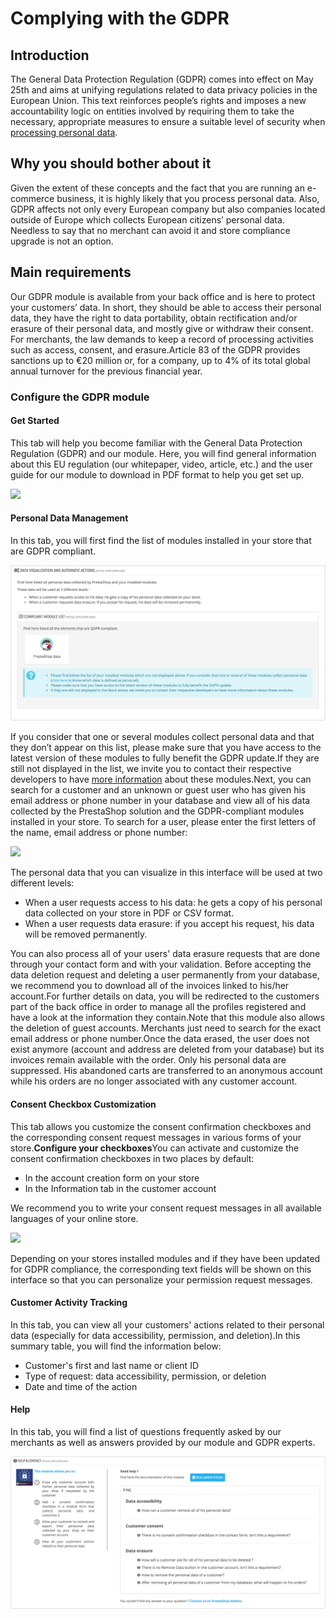 # Complying with the GDPR

## Introduction <a href="#complyingwiththegdpr-introduction" id="complyingwiththegdpr-introduction"></a>

The General Data Protection Regulation (GDPR) comes into effect on May 25th and aims at unifying regulations related to data privacy policies in the European Union. This text reinforces people’s rights and imposes a new accountability logic on entities involved by requiring them to take the necessary, appropriate measures to ensure a suitable level of security when [processing personal data](https://addons.prestashop.com/en/free-prestashop-modules/31944-gdpr-whitepaper-.html).

## Why you should bother about it <a href="#complyingwiththegdpr-whyyoushouldbotheraboutit" id="complyingwiththegdpr-whyyoushouldbotheraboutit"></a>

Given the extent of these concepts and the fact that you are running an e-commerce business, it is highly likely that you process personal data. Also, GDPR affects not only every European company but also companies located outside of Europe which collects European citizens’ personal data. Needless to say that no merchant can avoid it and store compliance upgrade is not an option.

## Main requirements <a href="#complyingwiththegdpr-mainrequirements" id="complyingwiththegdpr-mainrequirements"></a>

Our GDPR module is available from your back office and is here to protect your customers’ data. In short, they should be able to access their personal data, they have the right to data portability, obtain rectification and/or erasure of their personal data, and mostly give or withdraw their consent. For merchants, the law demands to keep a record of processing activities such as access, consent, and erasure.Article 83 of the GDPR provides sanctions up to €20 million or, for a company, up to 4% of its total global annual turnover for the previous financial year.

### Configure the GDPR module <a href="#complyingwiththegdpr-configurethegdprmodule" id="complyingwiththegdpr-configurethegdprmodule"></a>

#### Get Started <a href="#complyingwiththegdpr-getstarted" id="complyingwiththegdpr-getstarted"></a>

This tab will help you become familiar with the General Data Protection Regulation (GDPR) and our module. Here, you will find general information about this EU regulation (our whitepaper, video, article, etc.) and the user guide for our module to download in PDF format to help you get set up.

![](https://files.gitbook.com/v0/b/gitbook-28427.appspot.com/o/assets%2F-MCHq1J-FbQwQZ2OB1vQ%2F-MbaKZhVo5ioM-EHbv5x%2F-MbaKpNaNW\_m-f2BdcS7%2FCapture%20d%E2%80%99e%CC%81cran%202018-05-23%20a%CC%80%2011.00.15.png?alt=media\&token=11052672-b944-4e05-9018-f2d6fd544808)

#### Personal Data Management <a href="#complyingwiththegdpr-personaldatamanagement" id="complyingwiththegdpr-personaldatamanagement"></a>

In this tab, you will first find the list of modules installed in your store that are GDPR compliant.

![](<../.gitbook/assets/image (53).png>)

If you consider that one or several modules collect personal data and that they don’t appear on this list, please make sure that you have access to the latest version of these modules to fully benefit the GDPR update.If they are still not displayed in the list, we invite you to contact their respective developers to have [more information](http://build.prestashop.com/howtos/module/how-to-make-your-module-compliant-with-prestashop-official-gdpr-compliance-module) about these modules.Next, you can search for a customer and an unknown or guest user who has given his email address or phone number in your database and view all of his data collected by the PrestaShop solution and the GDPR-compliant modules installed in your store. To search for a user, please enter the first letters of the name, email address or phone number:

![](https://files.gitbook.com/v0/b/gitbook-28427.appspot.com/o/assets%2F-MCHq1J-FbQwQZ2OB1vQ%2F-MbaKZhVo5ioM-EHbv5x%2F-MbaL9bfgMAI5OLrsVpX%2Fimage.png?alt=media\&token=83ce9369-1fb2-4f64-bfbb-0e7e58479701)

The personal data that you can visualize in this interface will be used at two different levels:

* When a user requests access to his data: he gets a copy of his personal data collected on your store in PDF or CSV format.
* When a user requests data erasure: if you accept his request, his data will be removed permanently.

You can also process all of your users' data erasure requests that are done through your contact form and with your validation. Before accepting the data deletion request and deleting a user permanently from your database, we recommend you to download all of the invoices linked to his/her account.For further details on data, you will be redirected to the customers part of the back office in order to manage all the profiles registered and have a look at the information they contain.Note that this module also allows the deletion of guest accounts. Merchants just need to search for the exact email address or phone number.Once the data erased, the user does not exist anymore (account and address are deleted from your database) but its invoices remain available with the order. Only his personal data are suppressed. His abandoned carts are transferred to an anonymous account while his orders are no longer associated with any customer account.

#### Consent Checkbox Customization <a href="#complyingwiththegdpr-consentcheckboxcustomization" id="complyingwiththegdpr-consentcheckboxcustomization"></a>

This tab allows you customize the consent confirmation checkboxes and the corresponding consent request messages in various forms of your store.**Configure your checkboxes**You can activate and customize the consent confirmation checkboxes in two places by default:

* In the account creation form on your store
* In the Information tab in the customer account

We recommend you to write your consent request messages in all available languages of your online store.

![](https://files.gitbook.com/v0/b/gitbook-28427.appspot.com/o/assets%2F-MCHq1J-FbQwQZ2OB1vQ%2F-MbaKZhVo5ioM-EHbv5x%2F-MbaLG0xYnPTPCFkMGRU%2FCapture%20d%E2%80%99e%CC%81cran%202018-05-23%20a%CC%80%2011.04.22.png?alt=media\&token=143740fb-121b-454f-8a05-3906bb6be839)

Depending on your stores installed modules and if they have been updated for GDPR compliance, the corresponding text fields will be shown on this interface so that you can personalize your permission request messages.

#### Customer Activity Tracking <a href="#complyingwiththegdpr-customeractivitytracking" id="complyingwiththegdpr-customeractivitytracking"></a>

In this tab, you can view all your customers' actions related to their personal data (especially for data accessibility, permission, and deletion).In this summary table, you will find the information below:

* Customer's first and last name or client ID
* Type of request: data accessibility, permission, or deletion
* Date and time of the action

#### Help <a href="#complyingwiththegdpr-help" id="complyingwiththegdpr-help"></a>

In this tab, you will find a list of questions frequently asked by our merchants as well as answers provided by our module and GDPR experts.

![](<../.gitbook/assets/image (49).png>)
